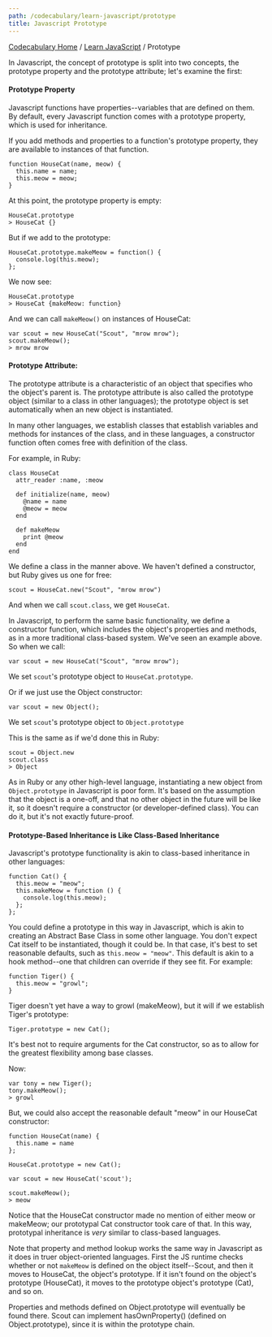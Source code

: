 ```yaml
---
path: /codecabulary/learn-javascript/prototype
title: Javascript Prototype
---
```

[Codecabulary Home](/codecabulary) / [Learn JavaScript](/codecabulary/learn-javascript) / Prototype

<!-- ---title: Javascript Prototype -->

In Javascript, the concept of prototype is split into two concepts, the prototype property and the prototype attribute; let's examine the first:

#### Prototype Property
Javascript functions have properties--variables that are defined on them. By default, every Javascript function comes with a prototype property, which is used for inheritance.

If you add methods and properties to a function's prototype property, they are available to instances of that function.

	function HouseCat(name, meow) {
	  this.name = name;
	  this.meow = meow;
	}
	
At this point, the prototype property is empty:

	HouseCat.prototype
	> HouseCat {}
	
But if we add to the prototype:

	HouseCat.prototype.makeMeow = function() {
	  console.log(this.meow);
	};
	
We now see:

	HouseCat.prototype
	> HouseCat {makeMeow: function}
	
And we can call `makeMeow()` on instances of HouseCat:

	var scout = new HouseCat("Scout", "mrow mrow");
	scout.makeMeow();
	> mrow mrow
	
#### Prototype Attribute:
The prototype attribute is a characteristic of an object that specifies who the object's parent is. The prototype attribute is also called the prototype object (similar to a class in other languages); the prototype object is set automatically when an new object is instantiated.

In many other languages, we establish classes that establish variables and methods for instances of the class, and in these languages, a constructor function often comes free with definition of the class.

For example, in Ruby:

	class HouseCat
	  attr_reader :name, :meow
	  
	  def initialize(name, meow)
	    @name = name
	    @meow = meow
	  end 
	  
	  def makeMeow
	    print @meow
	  end
	end
	
We define a class in the manner above. We haven't defined a constructor, but Ruby gives us one for free:

	scout = HouseCat.new("Scout", "mrow mrow")
	
And when we call `scout.class`, we get `HouseCat`.

In Javascript, to perform the same basic functionality, we define a constructor function, which includes the object's properties and methods, as in a more traditional class-based system. We've seen an example above. So when we call:

	var scout = new HouseCat("Scout", "mrow mrow");
	
We set `scout`'s prototype object to `HouseCat.prototype`.

Or if we just use the Object constructor:

	var scout = new Object();
	
We set `scout`'s prototype object to `Object.prototype`

This is the same as if we'd done this in Ruby:

	scout = Object.new
	scout.class
	> Object
	
As in Ruby or any other high-level language, instantiating a new object from `Object.prototype` in Javascript is poor form. It's based on the assumption that the object is a one-off, and that no other object in the future will be like it, so it doesn't require a constructor (or developer-defined class). You can do it, but it's not exactly future-proof. 

#### Prototype-Based Inheritance is Like Class-Based Inheritance
Javascript's prototype functionality is akin to class-based inheritance in other languages:

	function Cat() {
	  this.meow = "meow";
	  this.makeMeow = function () {
	    console.log(this.meow);
	  };
	};
	
You could define a prototype in this way in Javascript, which is akin to creating an Abstract Base Class in some other language. You don't expect Cat itself to be instantiated, though it could be. In that case, it's best to set reasonable defaults, such as `this.meow = "meow"`. This default is akin to a hook method--one that children can override if they see fit. For example:

	function Tiger() {
	  this.meow = "growl";
	}
	
Tiger doesn't yet have a way to growl (makeMeow), but it will if we establish Tiger's prototype:

	Tiger.prototype = new Cat();
	
It's best not to require arguments for the Cat constructor, so as to allow for the greatest flexibility among base classes.

Now:

	var tony = new Tiger();
	tony.makeMeow();
	> growl
	
But, we could also accept the reasonable default "meow" in our HouseCat constructor:

	function HouseCat(name) {
	  this.name = name
	};
	
	HouseCat.prototype = new Cat();
	
	var scout = new HouseCat('scout');
	
	scout.makeMeow();
	> meow
	
Notice that the HouseCat constructor made no mention of either meow or makeMeow; our prototypal Cat constructor took care of that. In this way, prototypal inheritance is _very_ similar to class-based languages. 

Note that property and method lookup works the same way in Javascript as it does in truer object-oriented languages. First the JS runtime checks whether or not `makeMeow` is defined on the object itself--Scout, and then it moves to HouseCat, the object's prototype. If it isn't found on the object's prototype (HouseCat), it moves to the prototype object's prototype (Cat), and so on. 

Properties and methods defined on Object.prototype will eventually be found there. Scout can implement hasOwnProperty() (defined on Object.prototype), since it is within the prototype chain. 
	
